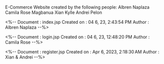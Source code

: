 E-Commerce Website created by the following people:
Albren Naplaza
Camila Rose Magbanua
Xian Kylle Andrei Pelon

<%-- 
    Document   : index.jsp
    Created on : 04 6, 23, 2:43:54 PM
    Author     : Albren Naplaza
--%>

<%-- 
    Document   : login.jsp
    Created on : 04 6, 23, 12:48:20 PM
    Author     : Camila Rose
--%>

<%-- 
    Document   : register.jsp
    Created on : Apr 6, 2023, 2:18:30 AM
    Author     : Xian & Andrei
--%>
